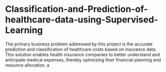 # Classification-and-Prediction-of-healthcare-data-using-Supervised-Learning
The primary business problem addressed by this project is the accurate prediction and classification of healthcare costs based on insurance data. This solution enables health insurance companies to better understand and anticipate medical expenses, thereby optimizing their financial planning and resource allocation.
a
